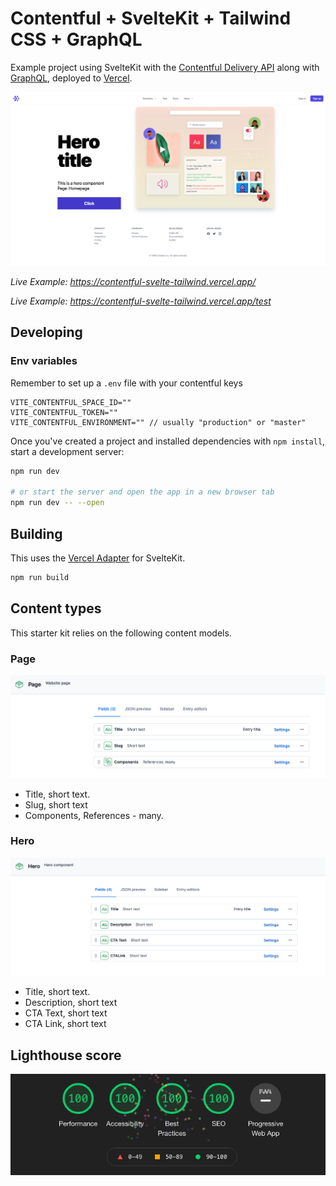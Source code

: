 # Contentful + SvelteKit + Tailwind CSS + GraphQL

Example project using SvelteKit with the [Contentful Delivery API](https://www.contentful.com/developers/docs/references/content-delivery-api/) along with [GraphQL](https://www.contentful.com/developers/docs/references/graphql/), deployed to [Vercel](https://vercel.com).

![web](images/web.png)

_Live Example: https://contentful-svelte-tailwind.vercel.app/_

_Live Example: https://contentful-svelte-tailwind.vercel.app/test_

## Developing

### Env variables

Remember to set up a `.env` file with your contentful keys

```env
VITE_CONTENTFUL_SPACE_ID=""
VITE_CONTENTFUL_TOKEN=""
VITE_CONTENTFUL_ENVIRONMENT="" // usually "production" or "master"
```

Once you've created a project and installed dependencies with `npm install`, start a development server:

```bash
npm run dev

# or start the server and open the app in a new browser tab
npm run dev -- --open
```

## Building

This uses the [Vercel Adapter](https://github.com/sveltejs/kit/tree/master/packages/adapter-vercel) for SvelteKit.

```bash
npm run build
```

## Content types
This starter kit relies on the following content models.

### Page
![Page content model](./images/page.png)
* Title, short text.
* Slug, short text
* Components, References - many.

### Hero
![Hero content model](./images/hero.png)
* Title, short text.
* Description, short text
* CTA Text, short text
* CTA Link, short text

## Lighthouse score
![Lighthouse score](./images/lighthouse.gif)
